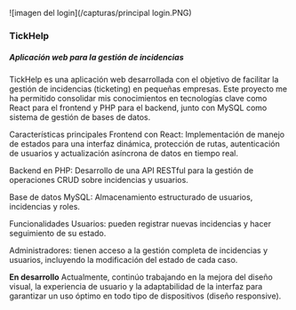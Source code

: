 ![imagen del login](/capturas/principal login.PNG)

### TickHelp

##### Aplicación web para la gestión de incidencias

TickHelp es una aplicación web desarrollada con el objetivo de facilitar la gestión de incidencias (ticketing) en pequeñas empresas. Este proyecto me ha permitido consolidar mis conocimientos en tecnologías clave como React para el frontend y PHP para el backend, junto con MySQL como sistema de gestión de bases de datos.

Características principales
Frontend con React: Implementación de manejo de estados para una interfaz dinámica, protección de rutas, autenticación de usuarios y actualización asíncrona de datos en tiempo real.

Backend en PHP: Desarrollo de una API RESTful para la gestión de operaciones CRUD sobre incidencias y usuarios.

Base de datos MySQL: Almacenamiento estructurado de usuarios, incidencias y roles.

Funcionalidades
Usuarios: pueden registrar nuevas incidencias y hacer seguimiento de su estado.

Administradores: tienen acceso a la gestión completa de incidencias y usuarios, incluyendo la modificación del estado de cada caso.

**En desarrollo**
Actualmente, continúo trabajando en la mejora del diseño visual, la experiencia de usuario y la adaptabilidad de la interfaz para garantizar un uso óptimo en todo tipo de dispositivos (diseño responsive).


  
